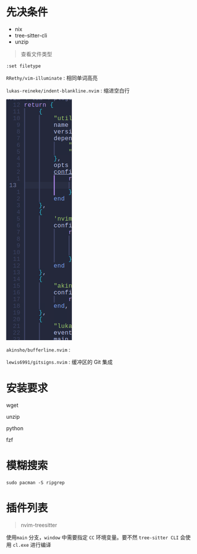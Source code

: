 # 先决条件

- nix
- tree-sitter-cli
- unzip


> 查看文件类型

```shell
:set filetype
```

`RRethy/vim-illuminate` : 相同单词高亮

`lukas-reineke/indent-blankline.nvim` : 缩进空白行

![image-20240508094642965](./assets/readme/image-20240508094642965.png)

`akinsho/bufferline.nvim` : 


`lewis6991/gitsigns.nvim` : 缓冲区的 Git 集成


# 安装要求

wget

unzip

python

fzf

# 模糊搜索

```shell
sudo pacman -S ripgrep
```

# 插件列表

> nvim-treesitter

使用`main` 分支，`window` 中需要指定 `CC` 环境变量。要不然 `tree-sitter CLI` 会使用 `cl.exe` 进行编译
